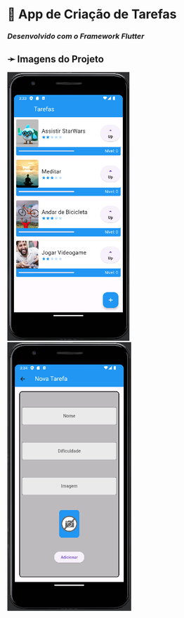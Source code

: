 # **📱 App de Criação de Tarefas**

### _Desenvolvido com o Framework Flutter_

## ➛ Imagens do Projeto

<img src="./tela_inicial.png"> &nbsp; &nbsp; &nbsp; <img src="./tela_de_formulario.png">

